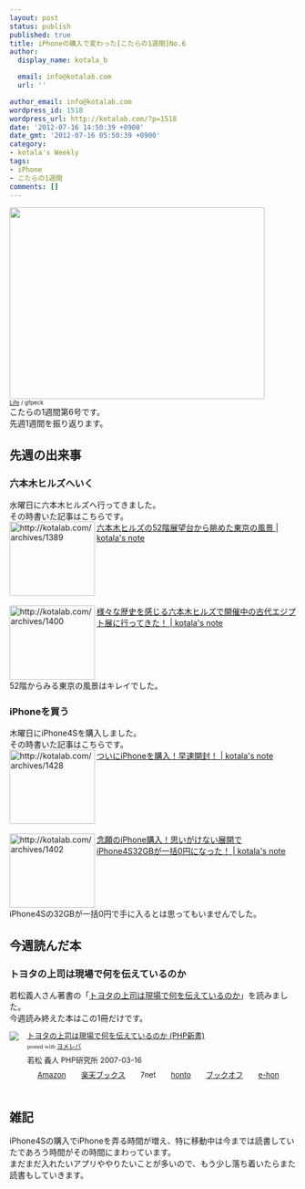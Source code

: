 ```yaml
---
layout: post
status: publish
published: true
title: iPhoneの購入で変わった[こたらの1週間]No.6
author:
  display_name: kotala_b

  email: info@kotalab.com
  url: ''

author_email: info@kotalab.com
wordpress_id: 1518
wordpress_url: http://kotalab.com/?p=1518
date: '2012-07-16 14:50:39 +0900'
date_gmt: '2012-07-16 05:50:39 +0900'
category:
- kotala's Weekly
tags:
- iPhone
- こたらの1週間
comments: []
---
```

<p><a href="http://kotalab.com/wp-content/uploads/weekly_120703.jpg" target="_blank"><img src="http://kotalab.com/wp-content/uploads/weekly_120703.jpg" alt="" title="weekly_120703" width="448" height="336" class="alignnone size-full wp-image-1221" /></a><br /><span style="font-size:10px;"><a href="http://www.flickr.com/photos/wespeck/4574733303/" target="_blank">Life</a> / gfpeck</span><br />
こたらの1週間第6号です。<br />
先週1週間を振り返ります。<br />
<!--more--></p>
<h2>先週の出来事</h2>
<h3>六本木ヒルズへいく</h3>
<p>水曜日に六本木ヒルズへ行ってきました。<br />
その時書いた記事はこちらです。<br />
<a href="http://kotalab.com/roppongihills-52f" target="_blank"><img title="六本木ヒルズの52階展望台から眺めた東京の風景 | kotala's note" src="http://capture.heartrails.com/150x130?http://kotalab.com/roppongihills-52f" alt="http://kotalab.com/archives/1389" width="150" height="130" align="left" /></a><a href="http://kotalab.com/roppongihills-52f" title="六本木ヒルズの52階展望台から眺めた東京の風景" target="_blank">六本木ヒルズの52階展望台から眺めた東京の風景 | kotala's note</a><br style="clear:both;" /><br />
<a href="http://kotalab.com/roppongihills-egypt" target="_blank"><img title="様々な歴史を感じる六本木ヒルズで開催中の古代エジプト展に行ってきた！ | kotala's note" src="http://capture.heartrails.com/150x130/1342416612704?http://kotalab.com/roppongihills-egypt" alt="http://kotalab.com/archives/1400" width="150" height="130" align="left" /></a><a href="http://kotalab.com/roppongihills-egypt" title="様々な歴史を感じる六本木ヒルズで開催中の古代エジプト展に行ってきた！" target="_blank">様々な歴史を感じる六本木ヒルズで開催中の古代エジプト展に行ってきた！ | kotala's note</a><br style="clear:both;" />52階からみる東京の風景はキレイでした。</p>
<h3>iPhoneを買う</h3>
<p>木曜日にiPhone4Sを購入しました。<br />
その時書いた記事はこちらです。<br />
<a href="http://kotalab.com/iphone-buy" target="_blank"><img title="ついにiPhoneを購入！早速開封！ | kotala's note" src="http://capture.heartrails.com/150x130/1342416909414?http://kotalab.com/iphone-buy" alt="http://kotalab.com/archives/1428" width="150" height="130" align="left" /></a><a href="http://kotalab.com/iphone-buy" title="ついにiPhoneを購入！早速開封！" target="_blank">ついにiPhoneを購入！早速開封！ | kotala's note</a><br style="clear:both;" /><br />
<a href="http://kotalab.com/iphone4s32gb-0yen" target="_blank"><img title="念願のiPhone購入！思いがけない展開でiPhone4S32GBが一括0円になった！ | kotala's note" src="http://capture.heartrails.com/150x130?http://kotalab.com/http://kotalab.com/iphone4s32gb-0yen" alt="http://kotalab.com/archives/1402" width="150" height="130" align="left" /></a><a href="http://kotalab.com/iphone4s32gb-0yen" title="念願のiPhone購入！思いがけない展開でiPhone4S32GBが一括0円になった！" target="_blank">念願のiPhone購入！思いがけない展開でiPhone4S32GBが一括0円になった！ | kotala's note</a><br style="clear:both;" />iPhone4Sの32GBが一括0円で手に入るとは思ってもいませんでした。</p>
<h2>今週読んだ本</h2>
<h3>トヨタの上司は現場で何を伝えているのか</h3>
<p>若松義人さん著書の「<a href="http://www.amazon.co.jp/exec/obidos/asin/4569690645/same-22/" rel="nofollow" name="booklink" target="_blank">トヨタの上司は現場で何を伝えているのか</a>」を読みました。<br />
今週読み終えた本はこの1冊だけです。</p>
<div class="booklink-box" style="text-align:left;padding-bottom:20px;font-size:small;/zoom: 1;overflow: hidden;">
<div class="booklink-image" style="float:left;margin:0 15px 10px 0;"><a href="http://www.amazon.co.jp/exec/obidos/asin/4569690645/same-22/" name="booklink" rel="nofollow" target="_blank"><img src="http://ecx.images-amazon.com/images/I/51qdjSxmf2L._SL160_.jpg" style="border: none;" /></a></div>
<div class="booklink-info" style="line-height:120%;/zoom: 1;overflow: hidden;">
<div class="booklink-name" style="margin-bottom:10px;line-height:120%"><a href="http://www.amazon.co.jp/exec/obidos/asin/4569690645/same-22/" rel="nofollow" name="booklink" target="_blank">トヨタの上司は現場で何を伝えているのか (PHP新書)</a>
<div class="booklink-powered-date" style="font-size:8pt;margin-top:5px;font-family:verdana;line-height:120%">posted with <a href="http://yomereba.com" target="_blank">ヨメレバ</a></div>
</div>
<div class="booklink-detail" style="margin-bottom:5px;">若松 義人 PHP研究所 2007-03-16    </div>
<div class="booklink-link2" style="margin-top:10px;">
<div class="shoplinkamazon" style="display:inline;margin-right:5px;background: url('http://img.yomereba.com/tam_y.gif') 0 0 no-repeat;padding: 2px 0 2px 18px;white-space: nowrap;"><a href="http://www.amazon.co.jp/exec/obidos/asin/4569690645/same-22/" rel="nofollow" target="_blank" title="アマゾン" >Amazon</a></div>
<div class="shoplinkrakuten" style="display:inline;margin-right:5px;background: url('http://img.yomereba.com/tam_y.gif') 0 -50px no-repeat;padding: 2px 0 2px 18px;white-space: nowrap;"><a href="http://hb.afl.rakuten.co.jp/hgc/0fa7afc8.bbfc196a.0fa7afc9.d56c38f1/?pc=http%3A%2F%2Fbooks.rakuten.co.jp%2Frb%2F4332879%2F%3Fscid%3Daf_ich_link_urltxt%26m%3Dhttp%3A%2F%2Fm.rakuten.co.jp%2Fev%2Fbook%2F" rel="nofollow" target="_blank" title="楽天ブックス" >楽天ブックス</a></div>
<div class="shoplinkseven" style="display:inline;margin-right:5px;background: url('http://img.yomereba.com/tam_y.gif') 0 -100px no-repeat;padding: 2px 0 2px 18px;white-space: nowrap;"><span class="removed_link" title="http://click.linksynergy.com/fs-bin/click?id=d2yYUp776R4&amp;subid=&amp;offerid=197738.1&amp;type=10&amp;tmpid=1787&amp;RD_PARM1=http%253A%252F%252Fwww.7netshopping.jp%252Fbooks%252Fsearch_result%252F%253Fctgy%253Dbooks%2526code%253D4569690645">7net</span></div>
<div class="shoplinkbk1" style="display:inline;margin-right:5px;background: url('http://img.yomereba.com/tam_y.gif') 0 -150px no-repeat;padding: 2px 0 2px 18px;white-space: nowrap;"><a href="http://ck.jp.ap.valuecommerce.com/servlet/referral?sid=2967684&pid=881104827&vc_url=http%3A%2F%2Fhonto.jp%2Fnetstore%2Fsearch_021_104569690645.html%3Fsrchf%3D1%26srchGnrNm%3D1" target="_blank" title="bk1" >honto</a></div>
<div class="shoplinkbookoff" style="display:inline;margin-right:5px;background: url('http://img.yomereba.com/tam_y.gif') 0 -200px no-repeat;padding: 2px 0 2px 18px;white-space: nowrap;"><a href="http://click.linksynergy.com/fs-bin/click?id=d2yYUp776R4&subid=&offerid=169505.1&type=10&tmpid=3677&RD_PARM1=http%253A%252F%252Fwww.bookoffonline.co.jp%252Fdisplay%252FL001%252Cbg%253D12%252Cq%253D9784569690643" rel="nofollow" target="_blank" title="ブックオフオンライン" >ブックオフ</a></div>
<div class="shoplinkehon" style="display:inline;margin-right:5px;background: url('http://img.yomereba.com/tam_y.gif') 0 -250px no-repeat;padding: 2px 0 2px 18px;white-space: nowrap;"><a href="http://ck.jp.ap.valuecommerce.com/servlet/referral?sid=2967684&pid=881104827&vc_url=http%3A%2F%2Fwww.e-hon.ne.jp%2Fbec%2FSA%2FDetail%3FrefISBN%3D4569690645" target="_blank" title="e-hon" >e-hon</a></div>
</div>
</div>
</div>
<h2>雑記</h2>
<p>iPhone4Sの購入でiPhoneを弄る時間が増え、特に移動中は今までは読書していたであろう時間がその時間にまわっています。<br />
まだまだ入れたいアプリややりたいことが多いので、もう少し落ち着いたらまた読書もしていきます。</p>
